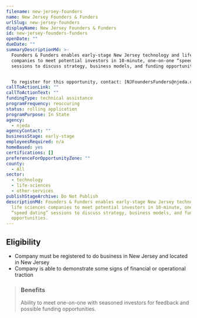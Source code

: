 ```yaml
---
filename: new-jersey-founders
name: New Jersey Founders & Funders
urlSlug: new-jersey-founders
displayName: New Jersey Founders & Funders
id: new-jersey-founders-funders
openDate: ""
dueDate: ""
summaryDescriptionMd: >-
  Founders & Funders enables early-stage New Jersey technology and life sciences
  companies to meet potential investors in 10-minute, one-on-one “speed dating”
  sessions to discuss strategy, business models, and funding opportunities.


  To register for this opportunity, contact: [NJFoundersFunders@njeda.com](mailto:NJFoundersFunders@njeda.com).
callToActionLink: ""
callToActionText: ""
fundingType: technical assistance
programFrequency: reoccuring
status: rolling application
programPurpose: In State
agency:
  - njeda
agencyContact: ""
businessStage: early-stage
employeesRequired: n/a
homeBased: yes
certifications: []
preferenceForOpportunityZone: ""
county:
  - All
sector:
  - technology
  - life-sciences
  - other-services
publishStageArchive: Do Not Publish
descriptionMd: Founders & Funders enables early-stage New Jersey technology and
  life sciences companies to meet potential investors in 10-minute, one-on-one
  “speed dating” sessions to discuss strategy, business models, and funding
  opportunities.
---
```


## Eligibility

- Company must be registered to do business in New Jersey and located in New Jersey
- Company is able to demonstrate some signs of financial or operational traction

> ### Benefits
>
> Ability to meet one-on-one with seasoned investors for feedback and possible funding opportunities.
